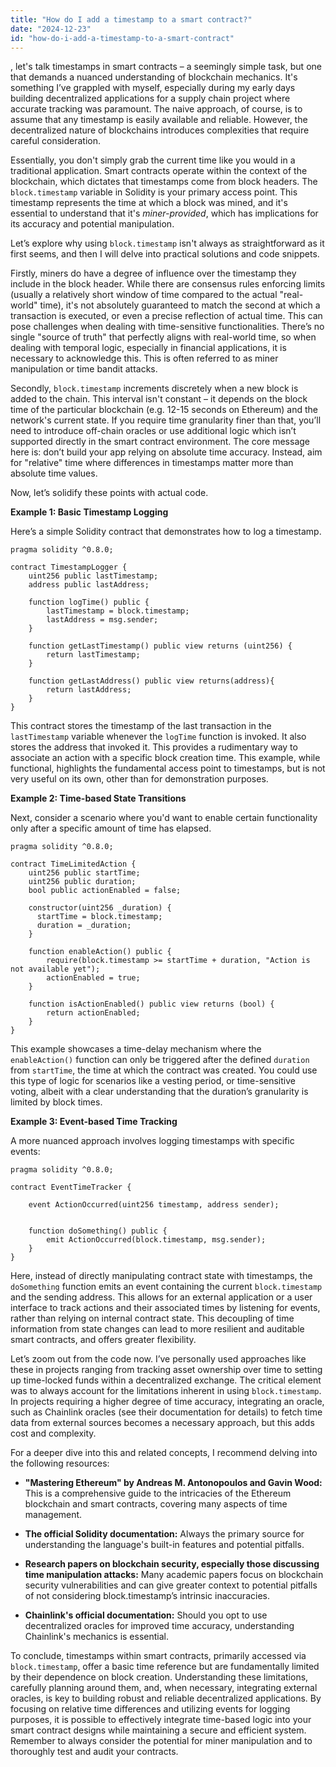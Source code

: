 ```yaml
---
title: "How do I add a timestamp to a smart contract?"
date: "2024-12-23"
id: "how-do-i-add-a-timestamp-to-a-smart-contract"
---
```


, let's talk timestamps in smart contracts – a seemingly simple task, but one that demands a nuanced understanding of blockchain mechanics. It's something I’ve grappled with myself, especially during my early days building decentralized applications for a supply chain project where accurate tracking was paramount. The naive approach, of course, is to assume that any timestamp is easily available and reliable. However, the decentralized nature of blockchains introduces complexities that require careful consideration.

Essentially, you don't simply grab the current time like you would in a traditional application. Smart contracts operate within the context of the blockchain, which dictates that timestamps come from block headers. The `block.timestamp` variable in Solidity is your primary access point. This timestamp represents the time at which a block was mined, and it's essential to understand that it's *miner-provided*, which has implications for its accuracy and potential manipulation.

Let’s explore why using `block.timestamp` isn't always as straightforward as it first seems, and then I will delve into practical solutions and code snippets.

Firstly, miners do have a degree of influence over the timestamp they include in the block header. While there are consensus rules enforcing limits (usually a relatively short window of time compared to the actual "real-world" time), it's not absolutely guaranteed to match the second at which a transaction is executed, or even a precise reflection of actual time. This can pose challenges when dealing with time-sensitive functionalities. There’s no single "source of truth" that perfectly aligns with real-world time, so when dealing with temporal logic, especially in financial applications, it is necessary to acknowledge this. This is often referred to as miner manipulation or time bandit attacks.

Secondly, `block.timestamp` increments discretely when a new block is added to the chain. This interval isn't constant – it depends on the block time of the particular blockchain (e.g. 12-15 seconds on Ethereum) and the network's current state. If you require time granularity finer than that, you’ll need to introduce off-chain oracles or use additional logic which isn’t supported directly in the smart contract environment. The core message here is: don’t build your app relying on absolute time accuracy. Instead, aim for "relative" time where differences in timestamps matter more than absolute time values.

Now, let’s solidify these points with actual code.

**Example 1: Basic Timestamp Logging**

Here’s a simple Solidity contract that demonstrates how to log a timestamp.

```solidity
pragma solidity ^0.8.0;

contract TimestampLogger {
    uint256 public lastTimestamp;
    address public lastAddress;

    function logTime() public {
        lastTimestamp = block.timestamp;
        lastAddress = msg.sender;
    }

    function getLastTimestamp() public view returns (uint256) {
        return lastTimestamp;
    }

    function getLastAddress() public view returns(address){
        return lastAddress;
    }
}
```

This contract stores the timestamp of the last transaction in the `lastTimestamp` variable whenever the `logTime` function is invoked. It also stores the address that invoked it. This provides a rudimentary way to associate an action with a specific block creation time. This example, while functional, highlights the fundamental access point to timestamps, but is not very useful on its own, other than for demonstration purposes.

**Example 2: Time-based State Transitions**

Next, consider a scenario where you'd want to enable certain functionality only after a specific amount of time has elapsed.

```solidity
pragma solidity ^0.8.0;

contract TimeLimitedAction {
    uint256 public startTime;
    uint256 public duration;
    bool public actionEnabled = false;

    constructor(uint256 _duration) {
      startTime = block.timestamp;
      duration = _duration;
    }

    function enableAction() public {
        require(block.timestamp >= startTime + duration, "Action is not available yet");
        actionEnabled = true;
    }

    function isActionEnabled() public view returns (bool) {
        return actionEnabled;
    }
}
```

This example showcases a time-delay mechanism where the `enableAction()` function can only be triggered after the defined `duration` from `startTime`, the time at which the contract was created. You could use this type of logic for scenarios like a vesting period, or time-sensitive voting, albeit with a clear understanding that the duration’s granularity is limited by block times.

**Example 3: Event-based Time Tracking**

A more nuanced approach involves logging timestamps with specific events:

```solidity
pragma solidity ^0.8.0;

contract EventTimeTracker {

    event ActionOccurred(uint256 timestamp, address sender);


    function doSomething() public {
        emit ActionOccurred(block.timestamp, msg.sender);
    }
}
```

Here, instead of directly manipulating contract state with timestamps, the `doSomething` function emits an event containing the current `block.timestamp` and the sending address. This allows for an external application or a user interface to track actions and their associated times by listening for events, rather than relying on internal contract state. This decoupling of time information from state changes can lead to more resilient and auditable smart contracts, and offers greater flexibility.

Let’s zoom out from the code now. I’ve personally used approaches like these in projects ranging from tracking asset ownership over time to setting up time-locked funds within a decentralized exchange. The critical element was to always account for the limitations inherent in using `block.timestamp`. In projects requiring a higher degree of time accuracy, integrating an oracle, such as Chainlink oracles (see their documentation for details) to fetch time data from external sources becomes a necessary approach, but this adds cost and complexity.

For a deeper dive into this and related concepts, I recommend delving into the following resources:

*   **"Mastering Ethereum" by Andreas M. Antonopoulos and Gavin Wood:** This is a comprehensive guide to the intricacies of the Ethereum blockchain and smart contracts, covering many aspects of time management.

*   **The official Solidity documentation:** Always the primary source for understanding the language's built-in features and potential pitfalls.

*   **Research papers on blockchain security, especially those discussing time manipulation attacks:** Many academic papers focus on blockchain security vulnerabilities and can give greater context to potential pitfalls of not considering block.timestamp’s intrinsic inaccuracies.

*  **Chainlink's official documentation:** Should you opt to use decentralized oracles for improved time accuracy, understanding Chainlink's mechanics is essential.

To conclude, timestamps within smart contracts, primarily accessed via `block.timestamp`, offer a basic time reference but are fundamentally limited by their dependence on block creation. Understanding these limitations, carefully planning around them, and, when necessary, integrating external oracles, is key to building robust and reliable decentralized applications. By focusing on relative time differences and utilizing events for logging purposes, it is possible to effectively integrate time-based logic into your smart contract designs while maintaining a secure and efficient system. Remember to always consider the potential for miner manipulation and to thoroughly test and audit your contracts.
